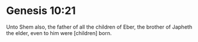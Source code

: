 # Genesis 10:21

Unto Shem also, the father of all the children of Eber, the brother of Japheth the elder, even to him were [children] born.